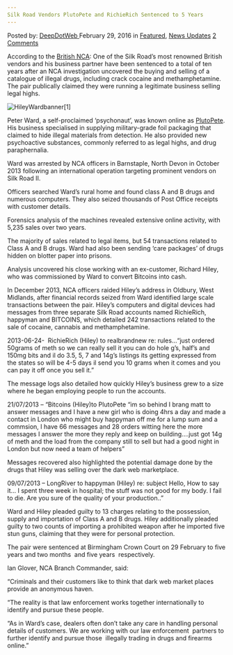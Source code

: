 ```yaml
---
Silk Road Vendors PlutoPete and RichieRich Sentenced to 5 Years
---
```

<article class="post-listing post-13352 post type-post status-publish format-standard has-post-thumbnail hentry  tag-cocaine tag-dealing tag-face tag-meth tag-plutopete tag-vendors">
    <div class="post-inner">
        <span>Posted by: <a href="https://www.deepdotweb.com/author/admin/" title="">DeepDotWeb </a></span>
    <span>February 29, 2016</span>
    <span>in <a href="https://www.deepdotweb.com/category/deepdot-news/" rel="category tag">Featured</a>, <a href="https://www.deepdotweb.com/category/news-updates/" rel="category tag">News Updates</a></span>
    <span><a href="https://www.deepdotweb.com/2016/02/29/silk-road-vendors-plutopete-and-richierich-sentenced-to-5-years/#comments">2 Comments</a></span>
    </p>
    <div class="clear"></div>
    <div class="entry">
    <p class="p1">According to the <a href="http://www.nationalcrimeagency.gov.uk/news/821-legal-highs-silk-road-vendors-face-jail-for-meth-and-cocaine-dealing">British NCA</a>: One of the Silk Road’s most renowned British vendors and his business partner have been sentenced to a total of ten years after an NCA investigation uncovered the buying and selling of a catalogue of illegal drugs, including crack cocaine and methamphetamine. The pair publically claimed they were running a legitimate business selling legal highs.</p>
    <p class="p1"><img class="aligncenter size-full wp-image-13353" src="/imgs/2016/02/HileyWardbanner1.jpg" alt="HileyWardbanner[1]" width="960" height="318" srcset="/imgs/2016/02/HileyWardbanner1.jpg 960w, /imgs/2016/02/HileyWardbanner1-300x99.jpg 300w" sizes="(max-width: 960px) 100vw, 960px" /></p>
    <p class="p1">Peter Ward, a self-proclaimed ‘psychonaut’, was known online as <a href="https://www.deepdotweb.com/2015/02/18/5-people-charged-uk-deep-web-crimes/">PlutoPete</a>. His business specialised in supplying military-grade foil packaging that claimed to hide illegal materials from detection. He also provided new psychoactive substances, commonly referred to as legal highs, and drug paraphernalia.</p>
    <p class="p1">Ward was arrested by NCA officers in Barnstaple, North Devon in October 2013 following an international operation targeting prominent vendors on Silk Road II.</p>
    <p class="p1">Officers searched Ward’s rural home and found class A and B drugs and numerous computers. They also seized thousands of Post Office receipts with customer details.</p>
    <p class="p1">Forensics analysis of the machines revealed extensive online activity, with 5,235 sales over two years.</p>
    <p class="p1">The majority of sales related to legal items, but 54 transactions related to Class A and B drugs. Ward had also been sending ‘care packages’ of drugs hidden on blotter paper into prisons.</p>
    <p class="p1">Analysis uncovered his close working with an ex-customer, Richard Hiley, who was commissioned by Ward to convert Bitcoins into cash.</p>
    <p class="p1">In December 2013, NCA officers raided Hiley’s address in Oldbury, West Midlands, after financial records seized from Ward identified large scale transactions between the pair. Hiley’s computers and digital devices had messages from three separate Silk Road accounts named RichieRich, happyman and BITCOINS, which detailed 242 transactions related to the sale of cocaine, cannabis and methamphetamine.</p>
    <p class="p1">2013-06-24-  RichieRich (Hiley) to realbrandnew re: rules…“just ordered 50grams of meth so we can really sell it you can do hole g&#8217;s, half&#8217;s and 150mg bits and il do 3.5, 5, 7 and 14g&#8217;s listings its getting expressed from the states so will be 4-5 days il send you 10 grams when it comes and you can pay it off once you sell it.”</p>
    <p class="p1">The message logs also detailed how quickly Hiley’s business grew to a size where he began employing people to run the accounts.</p>
    <p class="p1">21/07/2013 &#8211; “Bitcoins (Hiley)to PlutoPete “im so behind I brang matt to answer messages and I have a new girl who is doing 4hrs a day and made a contact in London who might buy happyman off me for a lump sum and a commsion, I have 66 messages and 28 orders witting here the more messages I answer the more they reply and keep on building….just got 14g of meth and the load from the company still to sell but had a good night in London but now need a team of helpers”</p>
    <p class="p1">Messages recovered also highlighted the potential damage done by the drugs that Hiley was selling over the dark web marketplace.</p>
    <p class="p1">09/07/2013 &#8211; LongRiver to happyman (Hiley) re: subject Hello, How to say it&#8230; I spent three week in hospital; the stuff was not good for my body. I fail to die. Are you sure of the quality of your production..”</p>
    <p class="p1">Ward and Hiley pleaded guilty to 13 charges relating to the possession, supply and importation of Class A and B drugs. Hiley additionally pleaded guilty to two counts of importing a prohibited weapon after he imported five stun guns, claiming that they were for personal protection.</p>
    <p class="p1">The pair were sentenced at Birmingham Crown Court on 29 February to five years and two months  and five years  respectively.</p>
    <p class="p1">Ian Glover, NCA Branch Commander, said:</p>
    <p class="p1">“Criminals and their customers like to think that dark web market places provide an anonymous haven.</p>
    <p class="p1">“The reality is that law enforcement works together internationally to identify and pursue these people.</p>
    <p class="p1">“As in Ward’s case, dealers often don’t take any care in handling personal details of customers. We are working with our law enforcement  partners to further identify and pursue those  illegally trading in drugs and firearms online.”</p>
    </div>
    <span style="display:none"><a href="https://www.deepdotweb.com/tag/cocaine/" rel="tag">cocaine</a> <a href="https://www.deepdotweb.com/tag/dealing/" rel="tag">dealing</a> <a href="https://www.deepdotweb.com/tag/face/" rel="tag">face</a> <a href="https://www.deepdotweb.com/tag/jail/" rel="tag">jail</a> <a href="https://www.deepdotweb.com/tag/meth/" rel="tag">meth</a> <a href="https://www.deepdotweb.com/tag/plutopete/" rel="tag">plutopete</a>  <a href="https://www.deepdotweb.com/tag/vendors/" rel="tag">vendors</a></span> <span style="display:none" class="updated">2016-02-29</span>
    <div style="display:none" class="vcard author" itemprop="author" itemscope itemtype="http://schema.org/Person"><strong class="fn" itemprop="name">
    </div>
</article>

